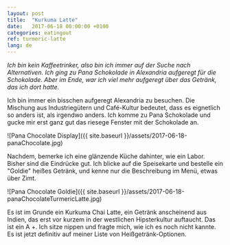 ```yaml
---
layout: post
title:  "Kurkuma Latte"
date:   2017-06-18 00:00:00 +0100
categories: eatingout
ref: turmeric-latte
lang: de
---
```


*Ich bin kein Kaffeetrinker, also bin ich immer auf der Suche nach Alternativen. Ich ging zu Pana Schokolade in Alexandria aufgeregt für die Schokolade. Aber im Ende, war ich viel mehr aufgeregt über das Getränk, das ich dort hatte.*

Ich bin immer ein bisschen aufgeregt Alexandria zu besuchen. Die Mischung aus Industriegütern und Café-Kultur bedeutet, dass es eignetlich so anders ist, als irgendwo anders. Ich komme zu Pana Schokolade und gucke mir erst ganz gut das riesege Fenster mit der Schokolade an.

![Pana Chocolate Display]({{ site.baseurl }}/assets/2017-06-18-panaChocolate.jpg)

Nachdem, bemerke ich eine glänzende Küche dahinter, wie ein Labor. Bisher sind die Eindrücke gut. Ich blicke auf die Speisekarte und bestelle ein "Goldie" heißes Getränk, und kenne nur die Beschreibung im Menü, etwas über Zimt.

![Pana Chocolate Goldie]({{ site.baseurl }}/assets/2017-06-18-panaChocolateTurmericLatte.jpg)

Es ist im Grunde ein Kurkuma Chai Latte, ein Getränk anscheinend aus Indien, das erst vor kurzem in der westlichen Hipsterkultur auftaucht. Das ist ein A +. Ich sitze nippen und fragte mich, wie ich es noch nicht kannte. Es ist jetzt definitiv auf meiner Liste von Heißgetränk-Optionen.


